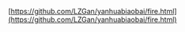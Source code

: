 [https://github.com/LZGan/yanhuabiaobai/fire.html](https://github.com/LZGan/yanhuabiaobai/fire.html)

